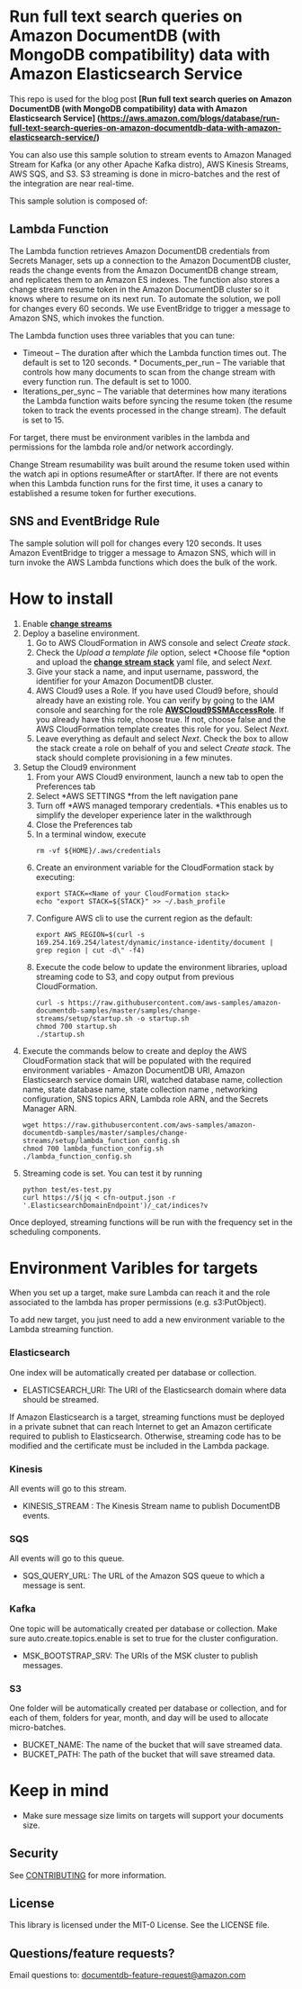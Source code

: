 # Run full text search queries on Amazon DocumentDB (with MongoDB compatibility) data with Amazon Elasticsearch Service

This repo is used for the blog post __[Run full text search queries on Amazon DocumentDB (with MongoDB compatibility) data with Amazon Elasticsearch Service] (https://aws.amazon.com/blogs/database/run-full-text-search-queries-on-amazon-documentdb-data-with-amazon-elasticsearch-service/)__

You can also use this sample solution to stream events to Amazon Managed Stream for Kafka (or any other Apache Kafka distro), AWS Kinesis Streams, AWS SQS, and S3. S3 streaming is done in micro-batches and the rest of the integration are near real-time.  

This sample solution is composed of:

## Lambda Function

The Lambda function retrieves Amazon DocumentDB credentials from Secrets Manager, sets up a connection to the Amazon DocumentDB cluster, reads the change events from the Amazon DocumentDB change stream, and replicates them to an Amazon ES indexes. The function also stores a change stream resume token in the Amazon DocumentDB cluster so it knows where to resume on its next run. To automate the solution, we poll for changes every 60 seconds. We use EventBridge to trigger a message to Amazon SNS, which invokes the function.

The Lambda function uses three variables that you can tune:

* Timeout – The duration after which the Lambda function times out. The default is set to 120 seconds. * Documents_per_run – The variable that controls how many documents to scan from the change stream with every function run. The default is set to 1000.
* Iterations_per_sync – The variable that determines how many iterations the Lambda function waits before syncing the resume token (the resume token to track the events processed in the change stream). The default is set to 15.

For target, there must be environment varibles in the lambda and permissions for the lambda role and/or network accordingly. 

Change Stream resumability was built around the resume token used within the watch api in options resumeAfter or startAfter. If there are not events when this Lambda function runs for the first time, it uses a canary to established a resume token for further executions.  

## SNS and EventBridge Rule

The sample solution will poll for changes every 120 seconds. It uses Amazon EventBridge to trigger a message to Amazon SNS, which will in turn invoke the AWS Lambda functions which does the bulk of the work.

# How to install

1. Enable __[change streams](https://docs.aws.amazon.com/documentdb/latest/developerguide/change-streams.html)__
2. Deploy a baseline environment. 
    1. Go to AWS CloudFormation in AWS console and select *Create stack*. 
    2. Check the *Upload a template file* option, select *Choose file *option and upload the __[change stream stack](https://raw.githubusercontent.com/aws-samples/amazon-documentdb-samples/master/samples/change-streams/setup/docdb_change_streams.yml)__ yaml file, and select *Next.*
    3. Give your stack a name, and input username, password, the identifier for your Amazon DocumentDB cluster. 
    4. AWS Cloud9 uses a Role. If you have used Cloud9 before, should already have an existing role. You can verify by going to the IAM console and searching for the role __[AWSCloud9SSMAccessRole](https://console.aws.amazon.com/iam/home?region=us-east-2#/roles/AWSCloud9SSMAccessRole)__. If you already have this role, choose true. If not, choose false and the AWS CloudFormation template creates this role for you. Select *Next.*  
    5. Leave everything as default and select *Next*. Check the box to allow the stack create a role on behalf of you and select *Create stack*. The stack should complete provisioning in a few minutes. 
3. Setup the Cloud9 environment
    1. From your AWS Cloud9 environment, launch a new tab to open the Preferences tab
    2. Select *AWS SETTINGS *from the left navigation pane
    3. Turn off *AWS managed temporary credentials. *This enables us to simplify the developer experience later in the walkthrough
    4. Close the Preferences tab 
    5. In a terminal window, execute 
        ```
        rm -vf ${HOME}/.aws/credentials
        ```
    6. Create an environment variable for the CloudFormation stack by executing: 
        ```
        export STACK=<Name of your CloudFormation stack> 
        echo "export STACK=${STACK}" >> ~/.bash_profile
        ```
    7. Configure AWS cli to use the current region as the default: 
        ```
        export AWS_REGION=$(curl -s 169.254.169.254/latest/dynamic/instance-identity/document | grep region | cut -d\" -f4)
        ```
    8. Execute the code below to update the environment libraries, upload streaming code to S3, and copy output from previous CloudFormation.
        ```
        curl -s https://raw.githubusercontent.com/aws-samples/amazon-documentdb-samples/master/samples/change-streams/setup/startup.sh -o startup.sh
        chmod 700 startup.sh
        ./startup.sh
        ```
7. Execute the commands below to create and deploy the AWS CloudFormation stack that will be populated with the required environment variables - Amazon DocumentDB URI, Amazon Elasticsearch service domain URI, watched database name, collection name, state database name, state collection name , networking configuration, SNS topics ARN, Lambda role ARN, and the Secrets Manager ARN.
    ```
    wget https://raw.githubusercontent.com/aws-samples/amazon-documentdb-samples/master/samples/change-streams/setup/lambda_function_config.sh
    chmod 700 lambda_function_config.sh
    ./lambda_function_config.sh
    ```
8. Streaming code is set. You can test it by running
    ```
    python test/es-test.py
    curl https://$(jq < cfn-output.json -r '.ElasticsearchDomainEndpoint')/_cat/indices?v
    ```

Once deployed, streaming functions will be run with the frequency set in the scheduling components. 

# Environment Varibles for targets
When you set up a target, make sure Lambda can reach it and the role associated to the lambda has proper permissions (e.g. s3:PutObject). 

To add new target, you just need to add a new environment variable to the Lambda streaming function. 

### Elasticsearch
One index will be automatically created per database or collection. 
- ELASTICSEARCH_URI: The URI of the Elasticsearch domain where data should be streamed.

If Amazon Elasticsearch is a target, streaming functions must be deployed in a private subnet that can reach Internet to get an Amazon certificate required to publish to Elasticsearch. Otherwise, streaming code has to be modified and the certificate must be included in the Lambda package.

### Kinesis
All events will go to this stream.  
- KINESIS_STREAM : The Kinesis Stream name to publish DocumentDB events.

### SQS
All events will go to this queue. 
- SQS_QUERY_URL: The URL of the Amazon SQS queue to which a message is sent.

### Kafka
One topic will be automatically created per database or collection. Make sure auto.create.topics.enable is set to true for the cluster configuration.   
- MSK_BOOTSTRAP_SRV: The URIs of the MSK cluster to publish messages. 

### S3
One folder will be automatically created per database or collection, and for each of them, folders for year, month, and day will be used to allocate micro-batches. 
- BUCKET_NAME: The name of the bucket that will save streamed data. 
- BUCKET_PATH: The path of the bucket that will save streamed data.    

# Keep in mind
- Make sure message size limits on targets will support your documents size. 

## Security

See [CONTRIBUTING](CONTRIBUTING.md#security-issue-notifications) for more information.

## License

This library is licensed under the MIT-0 License. See the LICENSE file.

## Questions/feature requests?
Email questions to: documentdb-feature-request@amazon.com